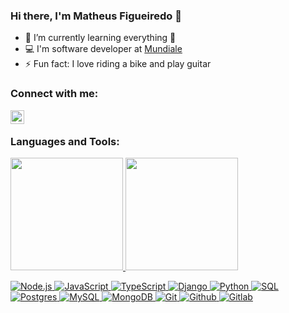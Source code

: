 ### Hi there, I'm Matheus Figueiredo 👋

- 🌱 I’m currently learning everything 🤣
- 💻 I'm software developer at [Mundiale](https://www.linkedin.com/company/mundiale/mycompany/)
- ⚡ Fun fact: I love riding a bike and play guitar

### Connect with me:

[<img align="left" alt="Matheus | LinkedIn" width="22px" src="https://cdn.jsdelivr.net/npm/simple-icons@v3/icons/linkedin.svg" />](https://www.linkedin.com/in/matheus-figueiredo-6117b9192/)

<br />

### Languages and Tools:

<div>
  <a href="https://github.com/matheusF23">
  <img height="180em" src="https://github-readme-stats.vercel.app/api?username=matheusF23&show_icons=true&theme=github_dark&include_all_commits=true&count_private=true">
  <img height="180em" src="https://github-readme-stats.vercel.app/api/top-langs/?username=matheusF23&layout=compact&langs_count=8&theme=github_dark">
</div>

  
![Node.js](https://img.shields.io/badge/-Node.js-333333?style=flat&logo=node.js)
![JavaScript](https://img.shields.io/badge/-JavaScript-333333?style=flat&logo=javascript)
![TypeScript](https://img.shields.io/badge/-TypeScript-333333?style=flat&logo=typescript)
![Django](https://img.shields.io/badge/-Django-333333?style=flat&logo=django)
![Python](https://img.shields.io/badge/-Python-333333?style=flat&logo=python)
![SQL](https://img.shields.io/badge/-Sql-333333?style=flat&logo=sql)
![Postgres](https://img.shields.io/badge/-Postgres-333333?style=flat&logo=postgres)
![MySQL](https://img.shields.io/badge/-MySQL-333333?style=flat&logo=mysql)
![MongoDB](https://img.shields.io/badge/-MongoDB-333333?style=flat&logo=mongodb)
![Git](https://img.shields.io/badge/-Git-333333?style=flat&logo=git)
![Github](https://img.shields.io/badge/-Github-333333?style=flat&logo=github)
![Gitlab](https://img.shields.io/badge/-Gitlab-333333?style=flat&logo=gitlab)

<br />
<br />

